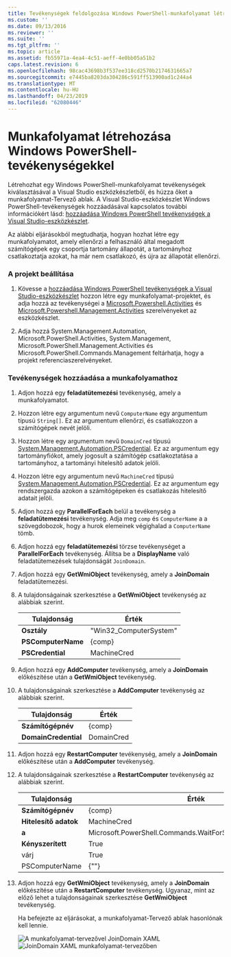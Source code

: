 ```yaml
---
title: Tevékenységek feldolgozása Windows PowerShell-munkafolyamat létrehozása |} A Microsoft Docs
ms.custom: ''
ms.date: 09/13/2016
ms.reviewer: ''
ms.suite: ''
ms.tgt_pltfrm: ''
ms.topic: article
ms.assetid: fb55971a-4ea4-4c51-aeff-4e0bb05a51b2
caps.latest.revision: 6
ms.openlocfilehash: 98cac43698b3f537ee318cd2570b2174631665a7
ms.sourcegitcommit: e7445ba8203da304286c591ff513900ad1c244a4
ms.translationtype: MT
ms.contentlocale: hu-HU
ms.lasthandoff: 04/23/2019
ms.locfileid: "62080446"
---
```

# <a name="creating-a-workflow-with-windows-powershell-activities"></a>Munkafolyamat létrehozása Windows PowerShell-tevékenységekkel

Létrehozhat egy Windows PowerShell-munkafolyamat tevékenységek kiválasztásával a Visual Studio eszközkészletből, és húzza őket a munkafolyamat-Tervező ablak. A Visual Studio-eszközkészlet Windows PowerShell-tevékenységek hozzáadásával kapcsolatos további információkért lásd: [hozzáadása Windows PowerShell tevékenységek a Visual Studio-eszközkészlet](./adding-windows-powershell-activities-to-the-visual-studio-toolbox.md).

Az alábbi eljárásokból megtudhatja, hogyan hozhat létre egy munkafolyamatot, amely ellenőrzi a felhasználó által megadott számítógépek egy csoportja tartomány állapotát, a tartományhoz csatlakoztatja azokat, ha már nem csatlakozó, és újra az állapotát ellenőrzi.

### <a name="setting-up-the-project"></a>A projekt beállítása

1. Kövesse a [hozzáadása Windows PowerShell tevékenységek a Visual Studio-eszközkészlet](./adding-windows-powershell-activities-to-the-visual-studio-toolbox.md) hozzon létre egy munkafolyamat-projektet, és adja hozzá az tevékenységei a [Microsoft.Powershell.Activities](/dotnet/api/Microsoft.PowerShell.Activities) és [ Microsoft.Powershell.Management.Activities](/dotnet/api/Microsoft.PowerShell.Management.Activities) szerelvényeket az eszközkészlet.

2. Adja hozzá System.Management.Automation, Microsoft.PowerShell.Activities, System.Management, Microsoft.PowerShell.Management.Activities és Microsoft.PowerShell.Commands.Management feltárhatja, hogy a projekt referenciaszerelvényeket.

### <a name="adding-activities-to-the-workflow"></a>Tevékenységek hozzáadása a munkafolyamathoz

1. Adjon hozzá egy **feladatütemezési** tevékenység, amely a munkafolyamatot.

2. Hozzon létre egy argumentum nevű `ComputerName` egy argumentum típusú `String[]`. Ez az argumentum ellenőrzi, és csatlakozzon a számítógépek nevét jelöli.

3. Hozzon létre egy argumentum nevű `DomainCred` típusú [System.Management.Automation.PSCredential](/dotnet/api/System.Management.Automation.PSCredential). Ez az argumentum egy tartományfiókot, amely jogosult a számítógép csatlakoztatása a tartományhoz, a tartományi hitelesítő adatok jelöli.

4. Hozzon létre egy argumentum nevű `MachineCred` típusú [System.Management.Automation.PSCredential](/dotnet/api/System.Management.Automation.PSCredential). Ez az argumentum egy rendszergazda azokon a számítógépeken és csatlakozás hitelesítő adatait jelöli.

5. Adjon hozzá egy **ParallelForEach** belül a tevékenység a **feladatütemezési** tevékenység. Adja meg `comp` és `ComputerName` a a szövegdobozok, hogy a hurok elemeinek végighalad a `ComputerName` tömb.

6. Adjon hozzá egy **feladatütemezési** törzse tevékenységet a **ParallelForEach** tevékenység. Állítsa be a **DisplayName** való feladatütemezések tulajdonságát `JoinDomain`.

7. Adjon hozzá egy **GetWmiObject** tevékenység, amely a **JoinDomain** feladatütemezési.

8. A tulajdonságainak szerkesztése a **GetWmiObject** tevékenység az alábbiak szerint.

   |Tulajdonság|Érték|
   |--------------|-----------|
   |**Osztály**|"Win32_ComputerSystem"|
   |**PSComputerName**|{comp}|
   |**PSCredential**|MachineCred|

9. Adjon hozzá egy **AddComputer** tevékenység, amely a **JoinDomain** előkészítése után a **GetWmiObject** tevékenység.

10. A tulajdonságainak szerkesztése a **AddComputer** tevékenység az alábbiak szerint.

    |Tulajdonság|Érték|
    |--------------|-----------|
    |**Számítógépnév**|{comp}|
    |**DomainCredential**|DomainCred|

11. Adjon hozzá egy **RestartComputer** tevékenység, amely a **JoinDomain** előkészítése után a **AddComputer** tevékenység.

12. A tulajdonságainak szerkesztése a **RestartComputer** tevékenység az alábbiak szerint.

    |Tulajdonság|Érték|
    |--------------|-----------|
    |**Számítógépnév**|{comp}|
    |**Hitelesítő adatok**|MachineCred|
    |**a**|Microsoft.PowerShell.Commands.WaitForServiceTypes.PowerShell|
    |**Kényszerített**|True|
    |várj|True|
    |PSComputerName|{""}|

13. Adjon hozzá egy **GetWmiObject** tevékenység, amely a **JoinDomain** előkészítése után a **RestartComputer** tevékenység. Ugyanaz, mint az előző lehet a tulajdonságainak szerkesztése **GetWmiObject** tevékenység.

    Ha befejezte az eljárásokat, a munkafolyamat-Tervező ablak hasonlónak kell lennie.

    ![A munkafolyamat-tervezővel JoinDomain XAML](../media/joindomainworkflow.png)
    ![JoinDomain XAML munkafolyamat-tervezőben](../media/joindomainworkflow.png "JoinDomainWorkflow")